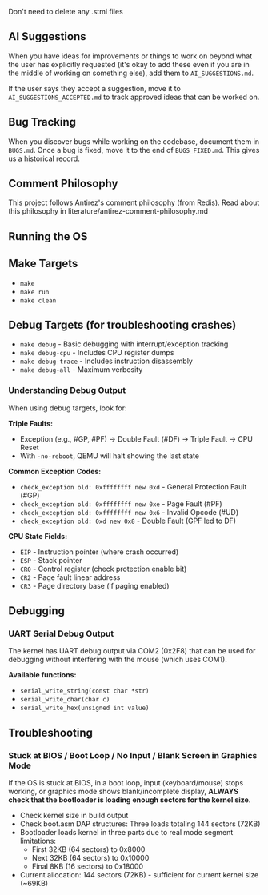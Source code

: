 Don't need to delete any .stml files

## AI Suggestions

When you have ideas for improvements or things to work on beyond what the user has explicitly requested (it's okay to add these even if you are in the middle of working on something else), add them to `AI_SUGGESTIONS.md`. 

If the user says they accept a suggestion, move it to `AI_SUGGESTIONS_ACCEPTED.md` to track approved ideas that can be worked on.

## Bug Tracking

When you discover bugs while working on the codebase, document them in `BUGS.md`. Once a bug is fixed, move it to the end of `BUGS_FIXED.md`. This gives us a historical record.

## Comment Philosophy
This project follows Antirez's comment philosophy (from Redis). Read about this philosophy in literature/antirez-comment-philosophy.md

## Running the OS

## Make Targets
- `make` 
- `make run` 
- `make clean` 

## Debug Targets (for troubleshooting crashes)
- `make debug` - Basic debugging with interrupt/exception tracking
- `make debug-cpu` - Includes CPU register dumps
- `make debug-trace` - Includes instruction disassembly
- `make debug-all` - Maximum verbosity

### Understanding Debug Output

When using debug targets, look for:

**Triple Faults:**
- Exception (e.g., #GP, #PF) → Double Fault (#DF) → Triple Fault → CPU Reset
- With `-no-reboot`, QEMU will halt showing the last state

**Common Exception Codes:**
- `check_exception old: 0xffffffff new 0xd` - General Protection Fault (#GP)
- `check_exception old: 0xffffffff new 0xe` - Page Fault (#PF)
- `check_exception old: 0xffffffff new 0x6` - Invalid Opcode (#UD)
- `check_exception old: 0xd new 0x8` - Double Fault (GPF led to DF)

**CPU State Fields:**
- `EIP` - Instruction pointer (where crash occurred)
- `ESP` - Stack pointer
- `CR0` - Control register (check protection enable bit)
- `CR2` - Page fault linear address
- `CR3` - Page directory base (if paging enabled)

## Debugging

### UART Serial Debug Output
The kernel has UART debug output via COM2 (0x2F8) that can be used for debugging without interfering with the mouse (which uses COM1).

**Available functions:**
- `serial_write_string(const char *str)` 
- `serial_write_char(char c)` 
- `serial_write_hex(unsigned int value)` 


## Troubleshooting

### Stuck at BIOS / Boot Loop / No Input / Blank Screen in Graphics Mode
If the OS is stuck at BIOS, in a boot loop, input (keyboard/mouse) stops working, or graphics mode shows blank/incomplete display, **ALWAYS check that the bootloader is loading enough sectors for the kernel size**. 
- Check kernel size in build output
- Check boot.asm DAP structures: Three loads totaling 144 sectors (72KB)
- Bootloader loads kernel in three parts due to real mode segment limitations:
  - First 32KB (64 sectors) to 0x8000
  - Next 32KB (64 sectors) to 0x10000  
  - Final 8KB (16 sectors) to 0x18000
- Current allocation: 144 sectors (72KB) - sufficient for current kernel size (~69KB)

